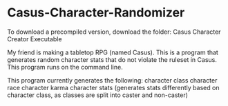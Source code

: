 # Casus-Character-Randomizer

To download a precompiled version, download the folder: Casus Character Creator Executable

My friend is making a tabletop RPG (named Casus). This is a program that generates random character stats that do not violate the ruleset in Casus.
This program runs on the command line.

This program currently generates the following:
character class
character race
character karma
character stats (generates stats differently based on character class, as classes are split into caster and non-caster)
